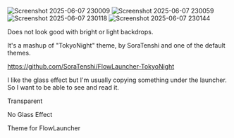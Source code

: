 
![Screenshot 2025-06-07 230009](https://github.com/user-attachments/assets/4ec94668-17aa-4871-a847-8e0b52bd000d)
![Screenshot 2025-06-07 230059](https://github.com/user-attachments/assets/099ef988-9535-4ff1-b8ee-27f4960b9068)
![Screenshot 2025-06-07 230118](https://github.com/user-attachments/assets/64a747bf-cfec-4940-b831-c700c48510ac)
![Screenshot 2025-06-07 230144](https://github.com/user-attachments/assets/b4ad7284-8b70-4f0b-9644-b2fa9ebf2261)

Does not look good with bright or light backdrops.  

It's a mashup of "TokyoNight" theme, by SoraTenshi and one of the default themes.

https://github.com/SoraTenshi/FlowLauncher-TokyoNight

I like the glass effect but I'm usually copying something under the launcher. So I want to be able to see and read it.

Transparent

No Glass Effect

Theme for FlowLauncher
